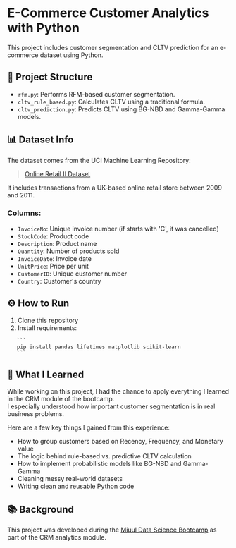 # E-Commerce Customer Analytics with Python

This project includes customer segmentation and CLTV prediction for an e-commerce dataset using Python.

## 📁 Project Structure

- `rfm.py`: Performs RFM-based customer segmentation.
- `cltv_rule_based.py`: Calculates CLTV using a traditional formula.
- `cltv_prediction.py`: Predicts CLTV using BG-NBD and Gamma-Gamma models.

## 📊 Dataset Info

The dataset comes from the UCI Machine Learning Repository:
> [Online Retail II Dataset](https://archive.ics.uci.edu/ml/datasets/Online+Retail+II)

It includes transactions from a UK-based online retail store between 2009 and 2011.

### Columns:
- `InvoiceNo`: Unique invoice number (if starts with 'C', it was cancelled)
- `StockCode`: Product code
- `Description`: Product name
- `Quantity`: Number of products sold
- `InvoiceDate`: Invoice date
- `UnitPrice`: Price per unit
- `CustomerID`: Unique customer number
- `Country`: Customer's country

## ⚙️ How to Run

1. Clone this repository  
2. Install requirements:  
<pre><code>   ```
   pip install pandas lifetimes matplotlib scikit-learn
   ```</code></pre>


## 🧠 What I Learned

While working on this project, I had the chance to apply everything I learned in the CRM module of the bootcamp.  
I especially understood how important customer segmentation is in real business problems.

Here are a few key things I gained from this experience:
- How to group customers based on Recency, Frequency, and Monetary value
- The logic behind rule-based vs. predictive CLTV calculation
- How to implement probabilistic models like BG-NBD and Gamma-Gamma
- Cleaning messy real-world datasets
- Writing clean and reusable Python code

## 📚 Background

This project was developed during the [Miuul Data Science Bootcamp](https://miuul.com) as part of the CRM analytics module.

